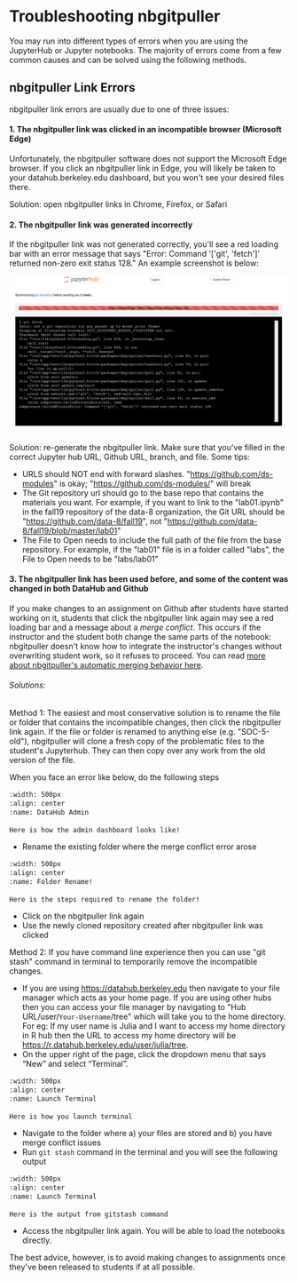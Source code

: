 # Troubleshooting nbgitpuller

You may run into different types of errors when you are using the JupyterHub or Jupyter notebooks. The majority of errors come from a few common causes and can be solved using the following methods.

## nbgitpuller Link Errors

nbgitpuller link errors are usually due to one of three issues:

#### 1. The nbgitpuller link was clicked in an incompatible browser (Microsoft Edge)
Unfortunately, the nbgitpuller software does not support the Microsoft Edge browser. If you click an nbgitpuller link in Edge, you will likely be taken to your datahub.berkeley.edu dashboard, but you won't see your desired files there. 

Solution: open nbgitpuller links in Chrome, Firefox, or Safari

#### 2. The nbgitpuller link was generated incorrectly
If the nbgitpuller link was not generated correctly, you'll see a red loading bar with an error message that says "Error: Command '['git', 'fetch']' returned non-zero exit status 128." An example screenshot is below:

![](../../assets/broken-nbgitpuller-link.png)

Solution: re-generate the nbgitpuller link. Make sure that you've filled in the correct Jupyter hub URL, Github URL, branch, and file. Some tips:
* URLS should NOT end with forward slashes. "https://github.com/ds-modules" is okay; "https://github.com/ds-modules/" will break
* The Git repository url should go to the base repo that contains the materials you want. For example, if you want to link to the "lab01.ipynb" in the fall19 repository of the data-8 organization, the Git URL should be "https://github.com/data-8/fall19", not "https://github.com/data-8/fall19/blob/master/lab01"
* The File to Open needs to include the full path of the file from the base repository. For example, if the "lab01" file is in a folder called "labs", the File to Open needs to be "labs/lab01"

#### 3. The nbgitpuller link has been used before, and some of the content was changed in both DataHub and Github
If you make changes to an assignment on Github after students have started working on it, students that click the nbgitpuller link again may see a red loading bar and a message about a *merge conflict*. This occurs if the instructor and the student both change the same parts of the notebook: nbgitpuller doesn't know how to integrate the instructor's changes without overwriting student work, so it refuses to proceed. You can read [more about nbgitpuller's automatic merging behavior here](https://jupyterhub.github.io/nbgitpuller/topic/automatic-merging.html).

###### Solutions:

Method 1: The easiest and most conservative solution is to rename the file or folder that contains the incompatible changes, then click the nbgitpuller link again. If the file or folder is renamed to anything else (e.g. "SOC-5-old"), nbgitpuller will clone a fresh copy of the problematic files to the student's Jupyterhub. They can then copy over any work from the old version of the file.

When you face an error like below, do the following steps
```{figure} ../../images/mergeconflict.png
:width: 500px
:align: center
:name: DataHub Admin

Here is how the admin dashboard looks like!
```

- Rename the existing folder where the merge conflict error arose
```{figure} ../../images/tshoot.PNG
:width: 500px
:align: center
:name: Folder Rename!

Here is the steps required to rename the folder!
```
- Click on the nbgitpuller link again
- Use the newly cloned repository created after nbgitpuller link was clicked

Method 2: If you have command line experience then you can use "git stash" command in terminal to temporarily remove the incompatible changes.
 
- If you are using https://datahub.berkeley.edu then navigate to your file manager which acts as your home page. If you are using other hubs then you can access your file manager by navigating to "Hub URL/user/`Your-Username`/tree" which will take you to the home directory. For eg: If my user name is Julia and I want to access my home directory in R hub then the URL to access my home directory will be https://r.datahub.berkeley.edu/user/julia/tree.
- On the upper right of the page, click the dropdown menu that says “New” and select “Terminal”.

```{figure} ../../assets/terminal.png
:width: 500px
:align: center
:name: Launch Terminal

Here is how you launch terminal
```

- Navigate to the folder where a) your files are stored and b) you have merge conflict issues
- Run `git stash` command in the terminal and you will see the following output

```{figure} ../../assets/gitstash_output.png
:width: 500px
:align: center
:name: Launch Terminal

Here is the output from gitstash command
```
- Access the nbgitpuller link again. You will be able to load the notebooks directly.

The best advice, however, is to avoid making changes to assignments once they've been released to students if at all possible.